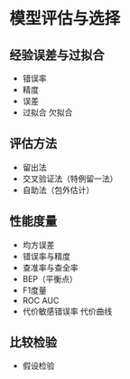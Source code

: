 # 模型评估与选择

## 经验误差与过拟合

- 错误率
- 精度
- 误差
- 过拟合 欠拟合

## 评估方法

- 留出法
- 交叉验证法（特例留一法）
- 自助法（包外估计）

## 性能度量

- 均方误差
- 错误率与精度
- 查准率与查全率
- BEP（平衡点）
- F1度量
- ROC AUC
- 代价敏感错误率 代价曲线

## 比较检验

- 假设检验